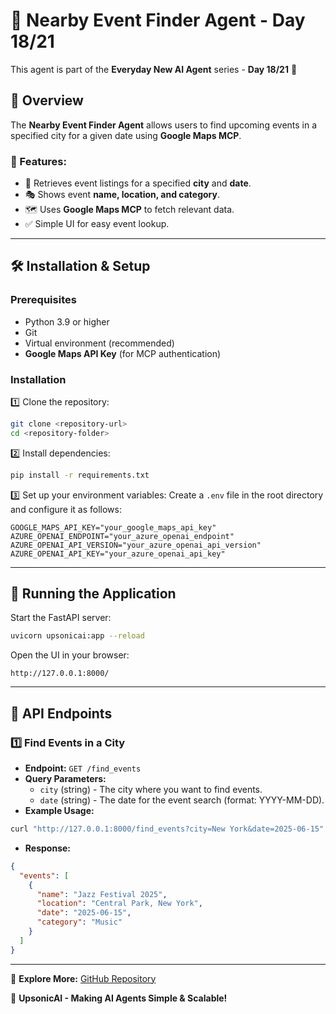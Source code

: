 # 📍 Nearby Event Finder Agent - Day 18/21

This agent is part of the **Everyday New AI Agent** series - **Day 18/21** 🚀

## 📌 Overview

The **Nearby Event Finder Agent** allows users to find upcoming events in a specified city for a given date using **Google Maps MCP**.

### 🔹 Features:

- 📍 Retrieves event listings for a specified **city** and **date**.
- 🎭 Shows event **name, location, and category**.
- 🗺️ Uses **Google Maps MCP** to fetch relevant data.
- ✅ Simple UI for easy event lookup.

---

## 🛠️ Installation & Setup

### **Prerequisites**

- Python 3.9 or higher
- Git
- Virtual environment (recommended)
- **Google Maps API Key** (for MCP authentication)

### **Installation**

1️⃣ Clone the repository:

```bash
git clone <repository-url>
cd <repository-folder>
```

2️⃣ Install dependencies:

```bash
pip install -r requirements.txt
```

3️⃣ Set up your environment variables:
Create a `.env` file in the root directory and configure it as follows:

```env
GOOGLE_MAPS_API_KEY="your_google_maps_api_key"
AZURE_OPENAI_ENDPOINT="your_azure_openai_endpoint"
AZURE_OPENAI_API_VERSION="your_azure_openai_api_version"
AZURE_OPENAI_API_KEY="your_azure_openai_api_key"
```

---

## 🚀 Running the Application

Start the FastAPI server:

```bash
uvicorn upsonicai:app --reload
```

Open the UI in your browser:

```
http://127.0.0.1:8000/
```

---

## 🔗 API Endpoints

### **1️⃣ Find Events in a City**

- **Endpoint:** `GET /find_events`
- **Query Parameters:**
  - `city` (string) - The city where you want to find events.
  - `date` (string) - The date for the event search (format: YYYY-MM-DD).
- **Example Usage:**

```bash
curl "http://127.0.0.1:8000/find_events?city=New York&date=2025-06-15"
```

- **Response:**

```json
{
  "events": [
    {
      "name": "Jazz Festival 2025",
      "location": "Central Park, New York",
      "date": "2025-06-15",
      "category": "Music"
    }
  ]
}
```

---

🔗 **Explore More:** [GitHub Repository](https://github.com/your-repo-url)

🚀 **UpsonicAI - Making AI Agents Simple & Scalable!**

